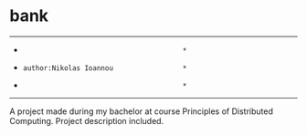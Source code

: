 # bank

**********************************************
*                                            *
*     author:Nikolas Ioannou                 *
*                                            *
**********************************************

A project made during my bachelor at course Principles of Distributed Computing.
Project description included.
